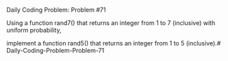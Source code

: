 Daily Coding Problem: Problem #71

Using a function rand7() that returns an integer from 1 to 7 (inclusive) with uniform probability, 

implement a function rand5() that returns an integer from 1 to 5 (inclusive).# Daily-Coding-Problem-Problem-71
